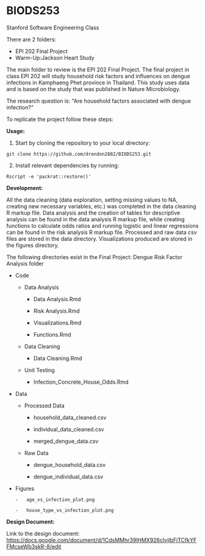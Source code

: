# BIODS253

Stanford Software Engineering Class

There are 2 folders:

-   EPI 202 Final Project
-   Warm-Up:Jackson Heart Study

The main folder to review is the EPI 202 Final Project. The final project in class EPI 202 will study household risk factors and influences on dengue infections in Kamphaeng Phet province in Thailand. This study uses data and is based on the study that was published in Nature Microbiology.

The research question is: "Are household factors associated with dengue infection?"

To replicate the project follow these steps:

**Usage:**

1.  Start by cloning the repository to your local directory:

```         
git clone https://github.com/drendon2882/BIODS253.git
```

2.  Install relevant dependencies by running:

```         
Rscript -e 'packrat::restore()'
```

**Development:**

All the data cleaning (data exploration, setting missing values to NA, creating new necessary variables, etc.) was completed in the data cleaning R markup file. Data analysis and the creation of tables for descriptive analysis can be found in the data analysis R markup file, while creating functions to calculate odds ratios and running logistic and linear regressions can be found in the risk analysis R markup file. Processed and raw data csv files are stored in the data directory. Visualizations produced are stored in the figures directory.

The following directories exist in the Final Project: Dengue Risk Factor Analysis folder

-   Code

    -   Data Analysis

        -   Data Analysis.Rmd

        -   Risk Analysis.Rmd

        -   Visualizations.Rmd

        -   Functions.Rmd

    -   Data Cleaning

        -   Data Cleaning.Rmd
     
    - Unit Testing
        - Infection_Concrete_House_Odds.Rmd

-   Data

    -   Processed Data

        -   household_data_cleaned.csv

        -   individual_data_cleaned.csv

        -   merged_dengue_data.csv

    -   Raw Data

        -   dengue_household_data.csv

        -   dengue_individual_data.csv

-   Figures

        -   age_vs_infection_plot.png

        -   house_type_vs_infection_plot.png

**Design Document:**

Link to the design document: <https://docs.google.com/document/d/1CdsMMhr39lHMX926cIvjlbFjTCfkYFFMcseWb3skR-8/edit>
